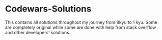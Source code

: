 # Codewars-Solutions
This contains all solutions throughout my journey from 8kyu to 1 kyu. Some are completely original while some are done with help from stack overflow and other developers' solutions.
